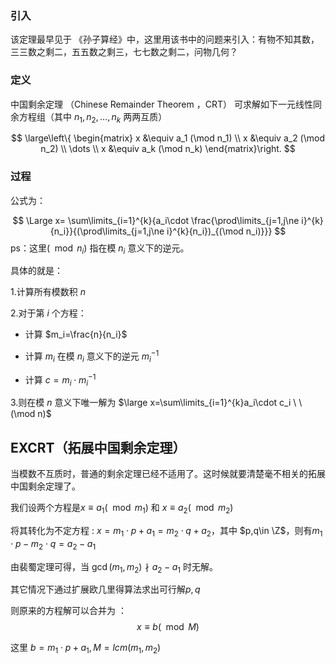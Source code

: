 ### 引入

该定理最早见于 《孙子算经》中，这里用该书中的问题来引入：有物不知其数，三三数之剩二，五五数之剩三，七七数之剩二，问物几何？

### 定义

中国剩余定理 （Chinese Remainder Theorem ，CRT） 可求解如下一元线性同余方程组（其中 $n_1,n_2,\dots,n_k$ 两两互质）

$$
\large\left\{ \begin{matrix}
x &\equiv a_1 (\mod n_1)
\\ 
x &\equiv a_2 (\mod n_2)
\\
\dots
\\
x &\equiv a_k (\mod n_k) 
\end{matrix}\right.
$$

### 过程

公式为：

$$
\Large x= \sum\limits_{i=1}^{k}{a_i\cdot \frac{\prod\limits_{j=1,j\ne i}^{k}{n_i}}{(\prod\limits_{j=1,j\ne i}^{k}{n_i})_{(\mod n_i)}}}
$$
ps：这里$(\mod n_i)$ 指在模 $n_i$ 意义下的逆元。

具体的就是：

1.计算所有模数积 $n$

2.对于第 $i$ 个方程：

- 计算 $m_i=\frac{n}{n_i}$

- 计算 $m_i$ 在模 $n_i$ 意义下的逆元 $m_i^{-1}$

- 计算 $c=m_i\cdot m_i^{-1}$

3.则在模 $n$ 意义下唯一解为 $\large x=\sum\limits_{i=1}^{k}a_i\cdot c_i \ \ (\mod n)$



## EXCRT（拓展中国剩余定理）

当模数不互质时，普通的剩余定理已经不适用了。这时候就要清楚毫不相关的拓展中国剩余定理了。

我们设两个方程是$x\equiv a_1 (\mod m_1)$ 和 $x\equiv a_2(\mod m_2)$

将其转化为不定方程 :
$x=m_1\cdot p + a_1=m_2\cdot q + a_2$，其中 $p,q\in \Z$，则有$m_1\cdot p - m_2\cdot q = a_2-a_1$

由裴蜀定理可得，当 $\gcd(m_1,m_2) \nmid a_2-a_1$ 时无解。

其它情况下通过扩展欧几里得算法求出可行解$p,q$

则原来的方程解可以合并为 ：
$$x \equiv b (\mod M)$$

这里 $b=m_1\cdot p + a_1,M=lcm(m_1,m_2)$